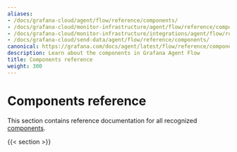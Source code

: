 ```yaml
---
aliases:
- /docs/grafana-cloud/agent/flow/reference/components/
- /docs/grafana-cloud/monitor-infrastructure/agent/flow/reference/components/
- /docs/grafana-cloud/monitor-infrastructure/integrations/agent/flow/reference/components/
- /docs/grafana-cloud/send-data/agent/flow/reference/components/
canonical: https://grafana.com/docs/agent/latest/flow/reference/components/
description: Learn about the components in Grafana Agent Flow
title: Components reference
weight: 300
---
```


# Components reference

This section contains reference documentation for all recognized [components][].

{{< section >}}

[components]: ../../concepts/components/
